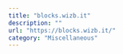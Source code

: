 ```yaml
---
title: "blocks.wizb.it"
description: ""
url: "https://blocks.wizb.it/"
category: "Miscellaneous"
---
```

